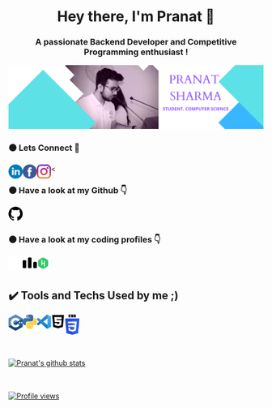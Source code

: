 <h1 align="center">Hey there, I'm Pranat 👋</h1>
<h3 align="center">A passionate Backend Developer and Competitive Programming enthusiast !</h3>
<img src = "LinkedIn.png" style="max-width:100%;"/>
<br/>
<h3>⚫ Lets Connect 🤝</h3><
<a href="https://www.linkedin.com/in/pranat-sharma-99443416a/">
  <img align="left" alt="Pranat's Linkdein" width="28px" src="linkedin.svg" />
</a>
<a href="https://www.facebook.com/pranatsharma285/">
  <img align="left" alt="Pranat's Facebook" width="28px" src="facebook.svg" />
</a>
<a href="https://www.instagram.com/pranat_sharma285/">
  <img align="left" alt="Pranat's Instagram" width="28px" src="instagram.svg" />
</a>
<br/>
<h3>⚫ Have a look at my Github 👇</h3><a href="https://github.com/pranatsharma1">
  <img alt="Pranat's Github" width="28px" src="github.png" />
</a>
<br/>
<h3>⚫ Have a look at my coding profiles 👇</h3>
<a href="https://www.codechef.com/users/pranat_sharma1">
  <img align="left" alt="Pranat's CodeChef" width="28px" src="codechef.svg" />
</a>
<a href="https://codeforces.com/profile/pranat_sharma1">
  <img align="left" alt="Pranat's CodeForces" width="28px" src="codeforces2.svg" />
</a>
<a href="https://www.hackerrank.com/sharmapranat123">
  <img align="left" alt="Pranat's Hackerrank" width="28px" src="hackerrank.svg" />
</a>
<br/>
<br/>

<h2> ✔️ Tools and Techs Used by me ;)</h2>
<img align="left" alt="Pranat's C++" width="28px" src="c.svg" />
<img align="left" alt="Pranat's Python" height = "28px" width="28px" src="Python-logo.svg" />
<img align="left" alt="Pranat's Vs" width="28px" src="vs.svg" />
<img align="left" alt="Pranat's HTML" width="28px" src="html5.svg" />
<img align="left" alt="Pranat's CSS" width="28px" src="CSS.svg" />

<br/>
<br/>
<br/>
<br/>
<br/>

<a href="https://github.com/pranatsharma1">
 <img align="center" src="https://github-readme-stats.vercel.app/api?username=pranatsharma1&show_icons=true&theme=gotham&line_height=27" alt="Pranat's github stats"/>
<br/>
<br/>
<br/>

  ![Profile views](https://gpvc.arturio.dev/pranatsharma1)

